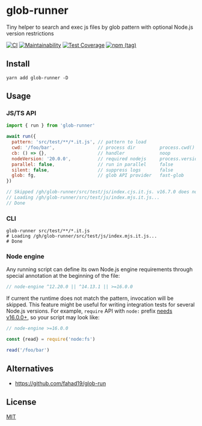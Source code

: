 # glob-runner
Tiny helper to search and exec js files by glob pattern with optional Node.js version restrictions

[![CI](https://github.com/antongolub/glob-runner/workflows/CI/badge.svg)](https://github.com/antongolub/glob-runner/actions)
[![Maintainability](https://api.codeclimate.com/v1/badges/b32153a28214edf1d06a/maintainability)](https://codeclimate.com/github/antongolub/glob-runner/maintainability)
[![Test Coverage](https://api.codeclimate.com/v1/badges/b32153a28214edf1d06a/test_coverage)](https://codeclimate.com/github/antongolub/glob-runner/test_coverage)
[![npm (tag)](https://img.shields.io/npm/v/glob-runner)](https://www.npmjs.com/package/glob-runner)

## Install
```shell
yarn add glob-runner -D
```

## Usage
### JS/TS API
```js
import { run } from 'glob-runner'

await run({
  pattern: 'src/test/**/*.it.js', // pattern to load
  cwd: '/foo/bar',                // process dir         process.cwd()
  cb: () => {},                   // handler             noop
  nodeVersion: '20.0.0',          // required nodejs     process.version
  parallel: false,                // run in parallel     false
  silent: false,                  // suppress logs       false
  glob: fg,                       // glob API provider   fast-glob
})

// Skipped /gh/glob-runner/src/test/js/index.cjs.it.js. v16.7.0 does not satisfy ^12.20.0
// Loading /gh/glob-runner/src/test/js/index.mjs.it.js...
// Done
```

### CLI
```shell
glob-runner src/test/**/*.it.js
# Loading /gh/glob-runner/src/test/js/index.mjs.it.js...
# Done
```

### Node engine 
Any running script can define its own Node.js engine requirements
through special annotation at the beginning of the file:
```js
// node-engine ^12.20.0 || ^14.13.1 || >=16.0.0
```
If current the runtime does not match the pattern, invocation will be skipped.
This feature might be useful for writing integration tests for several Node.js versions.
For example, `require` API with `node:` prefix [needs v16.0.0+](https://nodejs.org/api/modules.html#modules_core_modules),
so your script may look like:

```js
// node-engine >=16.0.0

const {read} = require('node:fs')

read('/foo/bar')
```

## Alternatives
* https://github.com/fahad19/glob-run

## License
[MIT](./LICENSE)
